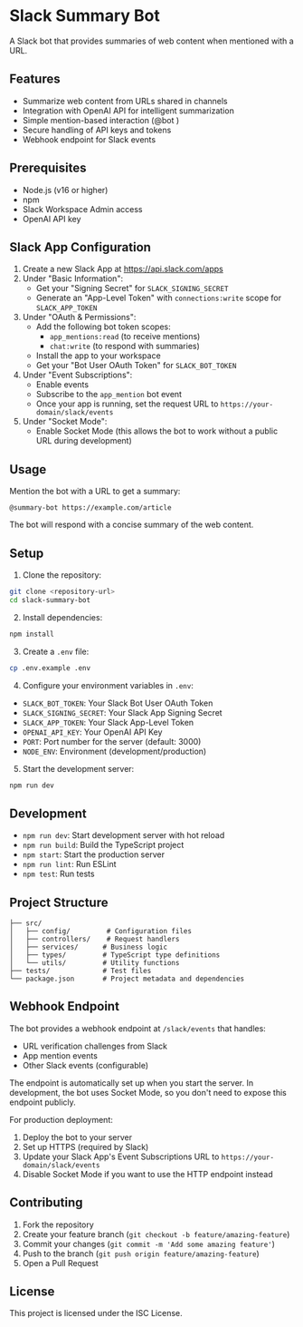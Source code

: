 # Slack Summary Bot

A Slack bot that provides summaries of web content when mentioned with a URL.

## Features

- Summarize web content from URLs shared in channels
- Integration with OpenAI API for intelligent summarization
- Simple mention-based interaction (@bot <url>)
- Secure handling of API keys and tokens
- Webhook endpoint for Slack events

## Prerequisites

- Node.js (v16 or higher)
- npm
- Slack Workspace Admin access
- OpenAI API key

## Slack App Configuration

1. Create a new Slack App at https://api.slack.com/apps
2. Under "Basic Information":
   - Get your "Signing Secret" for `SLACK_SIGNING_SECRET`
   - Generate an "App-Level Token" with `connections:write` scope for `SLACK_APP_TOKEN`
3. Under "OAuth & Permissions":
   - Add the following bot token scopes:
     - `app_mentions:read` (to receive mentions)
     - `chat:write` (to respond with summaries)
   - Install the app to your workspace
   - Get your "Bot User OAuth Token" for `SLACK_BOT_TOKEN`
4. Under "Event Subscriptions":
   - Enable events
   - Subscribe to the `app_mention` bot event
   - Once your app is running, set the request URL to `https://your-domain/slack/events`
5. Under "Socket Mode":
   - Enable Socket Mode (this allows the bot to work without a public URL during development)

## Usage

Mention the bot with a URL to get a summary:

```
@summary-bot https://example.com/article
```

The bot will respond with a concise summary of the web content.

## Setup

1. Clone the repository:

```bash
git clone <repository-url>
cd slack-summary-bot
```

2. Install dependencies:

```bash
npm install
```

3. Create a `.env` file:

```bash
cp .env.example .env
```

4. Configure your environment variables in `.env`:

- `SLACK_BOT_TOKEN`: Your Slack Bot User OAuth Token
- `SLACK_SIGNING_SECRET`: Your Slack App Signing Secret
- `SLACK_APP_TOKEN`: Your Slack App-Level Token
- `OPENAI_API_KEY`: Your OpenAI API Key
- `PORT`: Port number for the server (default: 3000)
- `NODE_ENV`: Environment (development/production)

5. Start the development server:

```bash
npm run dev
```

## Development

- `npm run dev`: Start development server with hot reload
- `npm run build`: Build the TypeScript project
- `npm start`: Start the production server
- `npm run lint`: Run ESLint
- `npm test`: Run tests

## Project Structure

```
├── src/
│   ├── config/         # Configuration files
│   ├── controllers/    # Request handlers
│   ├── services/      # Business logic
│   ├── types/         # TypeScript type definitions
│   └── utils/         # Utility functions
├── tests/             # Test files
└── package.json       # Project metadata and dependencies
```

## Webhook Endpoint

The bot provides a webhook endpoint at `/slack/events` that handles:

- URL verification challenges from Slack
- App mention events
- Other Slack events (configurable)

The endpoint is automatically set up when you start the server. In development, the bot uses Socket Mode, so you don't need to expose this endpoint publicly.

For production deployment:

1. Deploy the bot to your server
2. Set up HTTPS (required by Slack)
3. Update your Slack App's Event Subscriptions URL to `https://your-domain/slack/events`
4. Disable Socket Mode if you want to use the HTTP endpoint instead

## Contributing

1. Fork the repository
2. Create your feature branch (`git checkout -b feature/amazing-feature`)
3. Commit your changes (`git commit -m 'Add some amazing feature'`)
4. Push to the branch (`git push origin feature/amazing-feature`)
5. Open a Pull Request

## License

This project is licensed under the ISC License.
